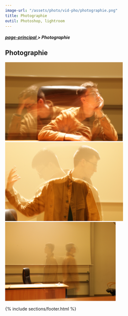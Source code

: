```yaml
---
image-url: "/assets/photo/vid-pho/photographie.png"
title: Photographie
outil: Photoshop, lightroom
---
```

<section class="file-ariane">
    <h5><a href="./../">page-principal </a>> Photographie</h5>
</section>

<section class = "section-photo">
    <h1>Photographie</h1>
    <div class="under-motion"></div>
    <div class="rangement-photo">
        <img src="/assets/photo/vid-pho/PingitoreHeloiseConfusion 2.png" alt="Photographie 1">
        <img src="/assets/photo/vid-pho/PingitoreHeloiseDedoublement 1.png" alt="Photographie 2">
        <img src="/assets/photo/vid-pho/PingitoreHeloiseDispertion 1.png" alt="Photographie 3">
     </div>
</section>

{% include sections/footer.html %}
